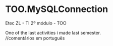 # TOO.MySQLConnection
Etec ZL - TI 2º módulo - TOO

One of the last activities i made last semester.  
//comentários em português
